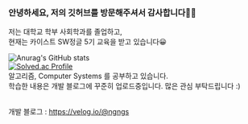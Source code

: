 ### 안녕하세요, 저의 깃허브를 방문해주셔서 감사합니다👋👋

<!--
**ngngs/ngngs** is a ✨ _special_ ✨ repository because its `README.md` (this file) appears on your GitHub profile.

Here are some ideas to get you started:

- 🔭 I’m currently working on ...
- 🌱 I’m currently learning ...
- 👯 I’m looking to collaborate on ...
- 🤔 I’m looking for help with ...
- 💬 Ask me about ...
- 📫 How to reach me: ...
- 😄 Pronouns: ...
- ⚡ Fun fact: ...
-->
저는 대학교 학부 사회학과를 졸업하고,
<br>
현재는 카이스트 SW정글 5기 교육을 받고 있습니다😀

![Anurag's GitHub stats](https://github-readme-stats.vercel.app/api?username=ngngs&show_icons=true&theme=radical)
<br>
[![Solved.ac Profile](http://mazassumnida.wtf/api/generate_badge?boj=ngngs)](https://solved.ac/ngngs)
<br>
알고리즘, Computer Systems 를 공부하고 있습니다.
<br>
학습한 내용은 개발 블로그에 꾸준히 업로드중입니다. 많은 관심 부탁드립니다 :)
<br>
<br>

개발 블로그 : https://velog.io/@ngngs
